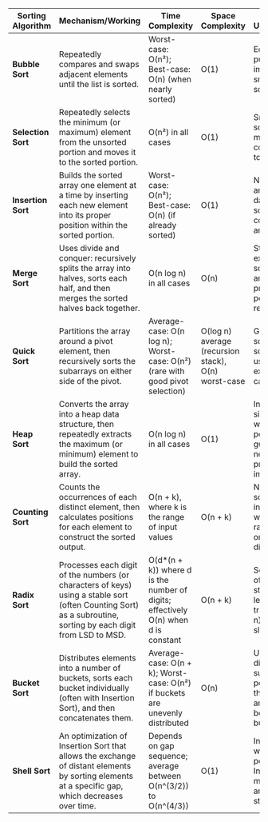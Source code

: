 | Sorting Algorithm | Mechanism/Working                                                                                                                                   | Time Complexity                                                            | Space Complexity | Common Uses/Applications                                                                                     |
|-------------------|-----------------------------------------------------------------------------------------------------------------------------------------------------|----------------------------------------------------------------------------|------------------|--------------------------------------------------------------------------------------------------------------|
| **Bubble Sort**   | Repeatedly compares and swaps adjacent elements until the list is sorted.                                                                          | Worst-case: O(n²); Best-case: O(n) (when nearly sorted)                      | O(1)             | Educational purposes, simple implementation, small or nearly sorted arrays.                                  |
| **Selection Sort**| Repeatedly selects the minimum (or maximum) element from the unsorted portion and moves it to the sorted portion.                                   | O(n²) in all cases                                                         | O(1)             | Small datasets, scenarios where memory writes are costly compared to comparisons.                           |
| **Insertion Sort**| Builds the sorted array one element at a time by inserting each new element into its proper position within the sorted portion.                      | Worst-case: O(n²); Best-case: O(n) (if already sorted)                       | O(1)             | Nearly sorted arrays, small datasets, online sorting where data continuously arrives.                        |
| **Merge Sort**    | Uses divide and conquer: recursively splits the array into halves, sorts each half, and then merges the sorted halves back together.               | O(n log n) in all cases                                                     | O(n)             | Stable sorting, external sorting, sorting linked lists, and when predictable performance is required.         |
| **Quick Sort**    | Partitions the array around a pivot element, then recursively sorts the subarrays on either side of the pivot.                                      | Average-case: O(n log n); Worst-case: O(n²) (rare with good pivot selection) | O(log n) average (recursion stack), O(n) worst-case | General-purpose sorting, in-place sorting, widely used due to excellent average-case performance.            |
| **Heap Sort**     | Converts the array into a heap data structure, then repeatedly extracts the maximum (or minimum) element to build the sorted array.                 | O(n log n) in all cases                                                     | O(1)             | In-place sorting, situations where worst-case performance guarantees are needed, and priority queue implementations. |
| **Counting Sort** | Counts the occurrences of each distinct element, then calculates positions for each element to construct the sorted output.                         | O(n + k), where k is the range of input values                              | O(n + k)         | Non-comparison sorting for integers or objects with a limited range, such as age or grade distributions.       |
| **Radix Sort**    | Processes each digit of the numbers (or characters of keys) using a stable sort (often Counting Sort) as a subroutine, sorting by each digit from LSD to MSD. | O(d*(n + k)) where d is the number of digits; effectively O(n) when d is constant | O(n + k)         | Sorting large sets of numbers or strings with fixed length keys, when traditional O(n log n) sorts may be slower. |
| **Bucket Sort**   | Distributes elements into a number of buckets, sorts each bucket individually (often with Insertion Sort), and then concatenates them.               | Average-case: O(n + k); Worst-case: O(n²) if buckets are unevenly distributed | O(n)             | Uniformly distributed data, such as floating-point numbers in the range [0,1), and data that can be efficiently bucketed. |
| **Shell Sort**    | An optimization of Insertion Sort that allows the exchange of distant elements by sorting elements at a specific gap, which decreases over time.      | Depends on gap sequence; average between O(n^(3/2)) to O(n^(4/3))           | O(1)             | In-place sorting with better performance than Insertion Sort for medium-sized arrays, though not stable.         |
